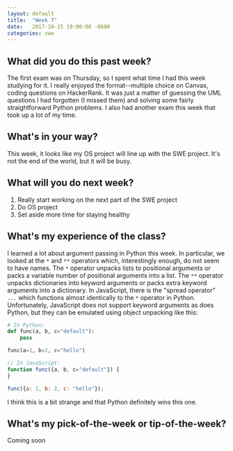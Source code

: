 ```yaml
---
layout: default
title:  "Week 7"
date:   2017-10-15 19:00:00 -0600
categories: swe
---
```


## What did you do this past week?
The first exam was on Thursday, so I spent what time I had this week studying for it. I really enjoyed the format--multiple choice on Canvas, coding questions on HackerRank. It was just a matter of guessing the UML questions I had forgotten (I missed them) and solving some fairly straightforward Python problems. I also had another exam this week that took up a lot of my time.

## What's in your way?
This week, it looks like my OS project will line up with the SWE project. It's not the end of the world, but it will be busy.

## What will you do next week?
1. Really start working on the next part of the SWE project
2. Do OS project
3. Set aside more time for staying healthy

## What's my experience of the class?
I learned a lot about argument passing in Python this week. In particular, we looked at the `*` and `**` operators which, interestingly enough, do not seem to have names. The `*` operator unpacks lists to positional arguments or packs a variable number of positional arguments into a list. The `**` operator unpacks dictionaries into keyword arguments or packs extra keyword arguments into a dictionary. In JavaScript, there is the "spread operator" `...` which functions almost identically to the `*` operator in Python. Unfortunately, JavaScript does not support keyword arguments as does Python, but they can be emulated using object unpacking like this:

```Python
# In Python:
def func(a, b, c="default"):
	pass

func(a=1, b=2, c="hello")
```

```JavaScript
// In JavaScript:
function func({a, b, c="default"}) {
}

func({a: 1, b: 2, c: "hello"});
```

I think this is a bit strange and that Python definitely wins this one.

## What's my pick-of-the-week or tip-of-the-week?
Coming soon